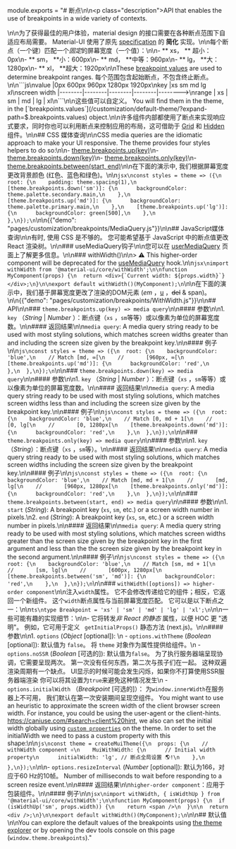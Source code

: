 module.exports = "# 断点\n\n<p class=\"description\">API that enables the use of breakpoints in a wide variety of contexts.</p>\n\n为了获得最佳的用户体验，material design 的接口需要在各种断点范围下自适应布局需要。 Material-UI 使用了原先 [specification](https://material.io/design/layout/responsive-layout-grid.html#breakpoints) 的 **简化** 实现。\n\n每个断点（一个键）匹配一个*固定*的屏幕宽度（一个值）：\n\n- ** xs， ** 超小：0px\n- ** sm， **小：600px\n- ** md， **中等：960px\n- ** lg， **大：1280px\n- ** xl， **超大：1920px\n\nThese [breakpoint values](/customization/default-theme/?expand-path=$.breakpoints.values) are used to determine breakpoint ranges. 每个范围包含起始断点，不包含终止断点。\n\n```js\nvalue         |0px     600px    960px    1280px   1920px\nkey           |xs      sm       md       lg       xl\nscreen width  |--------|--------|--------|--------|-------->\nrange         |   xs   |   sm   |   md   |   lg   |   xl\n```\n\n这些值可以自定义。 You will find them in the theme, in the [`breakpoints.values`](/customization/default-theme/?expand-path=$.breakpoints.values) object.\n\n许多组件内部都使用了断点来实现响应式要求，同时你也可以利用断点来控制应用的布局，这可借助于 [Grid](/components/grid/) 和 [Hidden](/components/hidden/) 组件。\n\n## CSS 媒体查询\n\nCSS media queries are the idiomatic approach to make your UI responsive. The theme provides four styles helpers to do so:\n\n- [theme.breakpoints.up(key)](#theme-breakpoints-up-key-media-query)\n- [theme.breakpoints.down(key)](#theme-breakpoints-down-key-media-query)\n- [theme.breakpoints.only(key)](#theme-breakpoints-only-key-media-query)\n- [theme.breakpoints.between(start, end)](#theme-breakpoints-between-start-end-media-query)\n\n在下面的演示中, 我们根据屏幕宽度更改背景颜色 (红色、蓝色和绿色)。\n\n```jsx\nconst styles = theme => ({\n  root: {\n    padding: theme.spacing(1),\n    [theme.breakpoints.down('sm')]: {\n      backgroundColor: theme.palette.secondary.main,\n    },\n    [theme.breakpoints.up('md')]: {\n      backgroundColor: theme.palette.primary.main,\n    },\n    [theme.breakpoints.up('lg')]: {\n      backgroundColor: green[500],\n    },\n  },\n});\n```\n\n{{\"demo\": \"pages/customization/breakpoints/MediaQuery.js\"}}\n\n## JavaScript媒体查询\n\n有时, 使用 CSS 是不够的。 您可能希望基于 JavaScript 中的断点值更改 React 渲染树。\n\n### useMediaQuery钩子\n\n您可以在 [userMediaQuery](/components/use-media-query/) 页面上了解更多信息。\n\n### withWidth()\n\n> ⚠️ This higher-order component will be deprecated for the [useMediaQuery](/components/use-media-query/) hook.\n\n```jsx\nimport withWidth from '@material-ui/core/withWidth';\n\nfunction MyComponent(props) {\n  return <div>{`Current width: ${props.width}`}</div>;\n}\n\nexport default withWidth()(MyComponent);\n```\n\n在下面的演示中，我们基于屏幕宽度更改了渲染的DOM元素 (*em* ，<u>u</u> ，~~del~~ & span)。\n\n{{\"demo\": \"pages/customization/breakpoints/WithWidth.js\"}}\n\n## API\n\n### `theme.breakpoints.up(key) => media query`\n\n#### 参数\n\n1. `key` （*String* | *Number* ）：断点键（`xs` ，`sm`等等）或以像素为单位的屏幕宽度数。\n\n#### 返回结果\n\n`media query`: A media query string ready to be used with most styling solutions, which matches screen widths greater than and including the screen size given by the breakpoint key.\n\n#### 例子\n\n```js\nconst styles = theme => ({\n  root: {\n    backgroundColor: 'blue',\n    // Match [md, ∞[\n    //       [960px, ∞[\n    [theme.breakpoints.up('md')]: {\n      backgroundColor: 'red',\n    },\n  },\n});\n```\n\n### `theme.breakpoints.down(key) => media query`\n\n#### 参数\n\n1. `key` （*String* | *Number* ）：断点键（`xs` ，`sm`等等）或以像素为单位的屏幕宽度数。\n\n#### 返回结果\n\n`media query`: A media query string ready to be used with most styling solutions, which matches screen widths less than and including the screen size given by the breakpoint key.\n\n#### 例子\n\n```js\nconst styles = theme => ({\n  root: {\n    backgroundColor: 'blue',\n    // Match [0, md + 1[\n    //       [0, lg[\n    //       [0, 1280px[\n    [theme.breakpoints.down('md')]: {\n      backgroundColor: 'red',\n    },\n  },\n});\n```\n\n### `theme.breakpoints.only(key) => media query`\n\n#### 参数\n\n1. `key` （*String*）：断点键（`xs` ，`sm`等）。\n\n#### 返回结果\n\n`media query`: A media query string ready to be used with most styling solutions, which matches screen widths including the screen size given by the breakpoint key.\n\n#### 例子\n\n```js\nconst styles = theme => ({\n  root: {\n    backgroundColor: 'blue',\n    // Match [md, md + 1[\n    //       [md, lg[\n    //       [960px, 1280px[\n    [theme.breakpoints.only('md')]: {\n      backgroundColor: 'red',\n    },\n  },\n});\n```\n\n### `theme.breakpoints.between(start, end) => media query`\n\n#### 参数\n\n1. `start` (*String*): A breakpoint key (`xs`, `sm`, etc.) or a screen width number in pixels.\n2. `end` (*String*): A breakpoint key (`xs`, `sm`, etc.) or a screen width number in pixels.\n\n#### 返回结果\n\n`media query`: A media query string ready to be used with most styling solutions, which matches screen widths greater than the screen size given by the breakpoint key in the first argument and less than the the screen size given by the breakpoint key in the second argument.\n\n#### 例子\n\n```js\nconst styles = theme => ({\n  root: {\n    backgroundColor: 'blue',\n    // Match [sm, md + 1[\n    //       [sm, lg[\n    //       [600px, 1280px[\n    [theme.breakpoints.between('sm', 'md')]: {\n      backgroundColor: 'red',\n    },\n  },\n});\n```\n\n### `withWidth([options]) => higher-order component`\n\n注入`width`属性。 它不会修改传递给它的组件；相反，它返回一个新组件。 这个`width`断点属性与当前屏幕宽度匹配。 它可以是以下断点之一：\n\n```ts\ntype Breakpoint = 'xs' | 'sm' | 'md' | 'lg' | 'xl';\n```\n\n一些可能有趣的实现细节：\n\n- 它将转发*非 React 的静态* 属性，以便 HOC 更 \"透明\"。 例如，它可用于定义 ` getInitialProps()` 静态方法 (next.js)。\n\n#### 参数\n\n1. `options` (*Object* [optional]): \n  - ` options.withTheme ` (*Boolean* [optional]): 默认值为 `false`。 将 ` theme ` 对象作为属性提供给组件。\n  - `options.noSSR` (*Boolean* [可选的]): 默认值为`false`。 为了执行服务器端呈现协调，它需要呈现两次。 第一次没有任何东西，第二次与孩子们在一起。 这种双遍渲染周期有一个缺点。 UI显示的时候可能会发生闪烁，如果你不打算使用SSR服务器端渲染 你可以将其设置为`true`来避免这种情况发生\n  - `options.initialWidth` （*Breakpoint* [可选的]）： 为`window.innerWidth`在服务器上不可用， 我们默认在第一次安装期间呈现空组件。 You might want to use an heuristic to approximate the screen width of the client browser screen width. For instance, you could be using the user-agent or the client-hints. https://caniuse.com/#search=client%20hint, we also can set the initial width globally using [`custom properties`](/customization/globals/#default-props) on the theme. In order to set the initialWidth we need to pass a custom property with this shape:\n\n```js\nconst theme = createMuiTheme({\n  props: {\n    // withWidth component ⚛️\n    MuiWithWidth: {\n      // Initial width property\n      initialWidth: 'lg', // 断点全局设置 🌎!\n    },\n  },\n});\n```\n\n- `options.resizeInterval` (*Number* [optional]): 默认为166，对应于60 Hz的10帧。 Number of milliseconds to wait before responding to a screen resize event.\n\n#### 返回结果\n\n`higher-order component`：应用于包装组件。\n\n#### 例子\n\n```jsx\nimport withWidth, { isWidthUp } from '@material-ui/core/withWidth';\n\nfunction MyComponent(props) {\n  if (isWidthUp('sm', props.width)) {\n    return <span />\n  }\n\n  return <div />;\n}\n\nexport default withWidth()(MyComponent);\n```\n\n## 默认值\n\nYou can explore the default values of the breakpoints using [the theme explorer](/customization/default-theme/?expand-path=$.breakpoints) or by opening the dev tools console on this page (`window.theme.breakpoints`)."